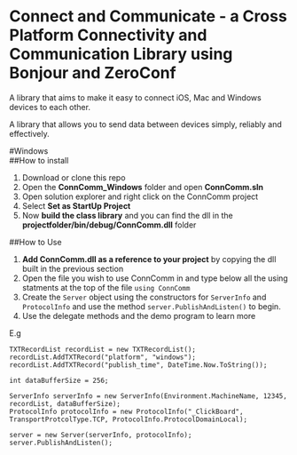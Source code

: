 # Connect and Communicate - a Cross Platform Connectivity and Communication Library using Bonjour and ZeroConf
A library that aims to make it easy to connect iOS, Mac and Windows devices to each other.

A library that allows you to send data between devices simply, reliably and effectively.

#Windows  
##How to install
1. Download or clone this repo
2. Open the **ConnComm_Windows** folder and open **ConnComm.sln**
3. Open solution explorer and right click on the ConnComm project
4. Select **Set as StartUp Project**
5. Now **build the class library** and you can find the dll in the **projectfolder/bin/debug/ConnComm.dll** folder

##How to Use
1. **Add ConnComm.dll as a reference to your project** by copying the dll built in the previous section
2. Open the file you wish to use ConnComm in and type  below all the using statments at the top of the file `using ConnComm`
3. Create the `Server` object using the constructors for `ServerInfo` and `ProtocolInfo` and use the method `server.PublishAndListen()` to begin.
4. Use the delegate methods and the demo program to learn more

E.g
```
TXTRecordList recordList = new TXTRecordList();
recordList.AddTXTRecord("platform", "windows");
recordList.AddTXTRecord("publish_time", DateTime.Now.ToString());

int dataBufferSize = 256;

ServerInfo serverInfo = new ServerInfo(Environment.MachineName, 12345, recordList, dataBufferSize);
ProtocolInfo protocolInfo = new ProtocolInfo("_ClickBoard", TransportProtcolType.TCP, ProtocolInfo.ProtocolDomainLocal);

server = new Server(serverInfo, protocolInfo);
server.PublishAndListen();
```
[logo]: https://github.com/hughbe/Cross-Platform-Bonjour-Connectivity-and-Communication-Library/ConnComm_Windows/Screenshot.png" "Evidence"

